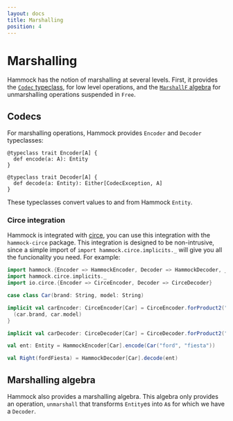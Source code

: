 ```yaml
---
layout: docs
title: Marshalling
position: 4
---
```


# Marshalling

Hammock has the notion of marshalling at several levels.  First, it
provides the [`Codec` typeclass](#codecs), for low level operations,
and the [`MarshallF` algebra](#marshalling-algebra) for unmarshalling
operations suspended in `Free`.

## Codecs

For marshalling operations, Hammock provides `Encoder` and `Decoder`
typeclasses:

```
@typeclass trait Encoder[A] {
  def encode(a: A): Entity
}

@typeclass trait Decoder[A] {
  def decode(a: Entity): Either[CodecException, A]
}
```

These typeclasses convert values to and from Hammock `Entity`.

### Circe integration

Hammock is integrated with [circe](http://circe.io), you can use this
integration with the `hammock-circe` package.  This integration is
designed to be non-intrusive, since a simple import of `import
hammock.circe.implicits._` will give you all the funcionality you
need.  For example:

```scala mdoc
import hammock.{Encoder => HammockEncoder, Decoder => HammockDecoder, _}
import hammock.circe.implicits._
import io.circe.{Encoder => CirceEncoder, Decoder => CirceDecoder}

case class Car(brand: String, model: String)

implicit val carEncoder: CirceEncoder[Car] = CirceEncoder.forProduct2("brand", "model") { car =>
  (car.brand, car.model)
}

implicit val carDecoder: CirceDecoder[Car] = CirceDecoder.forProduct2("brand", "model")(Car)

val ent: Entity = HammockEncoder[Car].encode(Car("ford", "fiesta"))

val Right(fordFiesta) = HammockDecoder[Car].decode(ent)
```

## Marshalling algebra

Hammock also provides a marshalling algebra.  This algebra only
provides an operation, `unmarshall` that transforms `Entity`es into
`A`s for which we have a `Decoder`.
